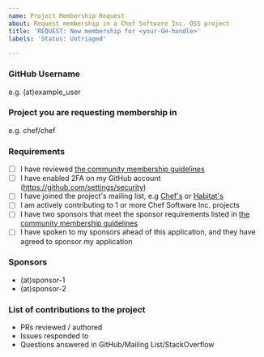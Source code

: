 ```yaml
---
name: Project Membership Request
about: Request membership in a Chef Software Inc. OSS project
title: 'REQUEST: New membership for <your-GH-handle>'
labels: 'Status: Untriaged'

---
```


### GitHub Username
e.g. (at)example_user

### Project you are requesting membership in
e.g. chef/chef

### Requirements
- [ ] I have reviewed [the community membership guidelines](https://github.com/chef/chef-oss-practices/project-membership.md)
- [ ] I have enabled 2FA on my GitHub account (https://github.com/settings/security)
- [ ] I have joined the project's mailing list, e.g [Chef's](https://discourse.chef.io) or [Habitat's](https://forums.habitat.sh/)
- [ ] I am actively contributing to 1 or more Chef Software Inc. projects
- [ ] I have two sponsors that meet the sponsor requirements listed in [the community membership guidelines](https://github.com/chef/chef-oss-practices/project-membership.md)
- [ ] I have spoken to my sponsors ahead of this application, and they have agreed to sponsor my application

### Sponsors
- (at)sponsor-1
- (at)sponsor-2

### List of contributions to the project
- PRs reviewed / authored
- Issues responded to
- Questions answered in GitHub/Mailing List/StackOverflow
